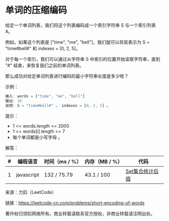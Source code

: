 # 单词的压缩编码

给定一个单词列表，我们将这个列表编码成一个索引字符串 S 与一个索引列表 A。

例如，如果这个列表是 ["time", "me", "bell"]，我们就可以将其表示为 S = "time#bell#" 和 indexes = [0, 2, 5]。

对于每一个索引，我们可以通过从字符串 S 中索引的位置开始读取字符串，直到 "#" 结束，来恢复我们之前的单词列表。

那么成功对给定单词列表进行编码的最小字符串长度是多少呢？

示例：

``` javascript
输入: words = ["time", "me", "bell"]
输出: 10
说明: S = "time#bell#" ， indexes = [0, 2, 5] 。
```

提示：

- 1 <= words.length <= 2000
- 1 <= words[i].length <= 7
- 每个单词都是小写字母 。

解答：

**#**|**编程语言**|**时间（ms / %）**|**内存（MB / %）**|**代码**
--|--|--|--|--
1|javascript|132 / 75.79|43.1 / 100|[Set集合统计后缀](./javascript/ac_v1.js)

来源：力扣（LeetCode）

链接：https://leetcode-cn.com/problems/short-encoding-of-words

著作权归领扣网络所有。商业转载请联系官方授权，非商业转载请注明出处。
